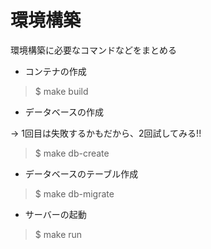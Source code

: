 # 環境構築

環境構築に必要なコマンドなどをまとめる

* コンテナの作成

> $ make build

* データベースの作成

-> 1回目は失敗するかもだから、2回試してみる!!

> $ make db-create

* データベースのテーブル作成

> $ make db-migrate

* サーバーの起動

> $ make run
